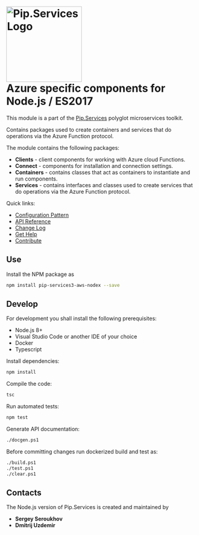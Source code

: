 # <img src="https://uploads-ssl.webflow.com/5ea5d3315186cf5ec60c3ee4/5edf1c94ce4c859f2b188094_logo.svg" alt="Pip.Services Logo" width="200"> <br/> Azure specific components for Node.js / ES2017

This module is a part of the [Pip.Services](http://pip.services.org) polyglot microservices toolkit.

Contains packages used to create containers and services that do operations via the Azure Function protocol.

The module contains the following packages:
- **Clients** - client components for working with Azure cloud Functions.
- **Connect** - components for installation and connection settings.
- **Containers** - contains classes that act as containers to instantiate and run components.
- **Services** - contains interfaces and classes used to create services that do operations via the Azure Function protocol.

<a name="links"></a> Quick links:

* [Configuration Pattern](http://docs.pipservices.org/toolkit/getting_started/configurations/) 
* [API Reference](https://pip-services3-nodex.github.io/pip-services3-azue-nodex/globals.html)
* [Change Log](CHANGELOG.md)
* [Get Help](http://docs.pipservices.org/get_help/)
* [Contribute](http://docs.pipservices.org/toolkit/contribute/)

## Use

Install the NPM package as
```bash
npm install pip-services3-aws-nodex --save
```

## Develop

For development you shall install the following prerequisites:
* Node.js 8+
* Visual Studio Code or another IDE of your choice
* Docker
* Typescript

Install dependencies:
```bash
npm install
```

Compile the code:
```bash
tsc
```

Run automated tests:
```bash
npm test
```

Generate API documentation:
```bash
./docgen.ps1
```

Before committing changes run dockerized build and test as:
```bash
./build.ps1
./test.ps1
./clear.ps1
```

## Contacts

The Node.js version of Pip.Services is created and maintained by 
- **Sergey Seroukhov**
- **Dmitrij Uzdemir**

